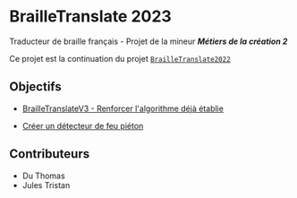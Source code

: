 # BrailleTranslate 2023

Traducteur de braille français - Projet de la mineur ***Métiers de la création 2***

Ce projet est la continuation du projet [`BrailleTranslate2022`](./BrailleTranslate2022/)

## Objectifs

- [BrailleTranslateV3 - Renforcer l'algorithme déjà établie](./BrailleTranslateV3/)

- [Créer un détecteur de feu piéton](./DetecteurFeuPieton/)

## Contributeurs

- Du Thomas
- Jules Tristan
